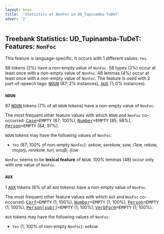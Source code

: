```yaml
---
layout: base
title:  'Statistics of NonFoc in UD_Tupinamba-TuDeT'
udver: '2'
---
```


## Treebank Statistics: UD_Tupinamba-TuDeT: Features: `NonFoc`

This feature is language-specific.
It occurs with 1 different values: `Yes`.

88 tokens (2%) have a non-empty value of `NonFoc`.
58 types (3%) occur at least once with a non-empty value of `NonFoc`.
48 lemmas (4%) occur at least once with a non-empty value of `NonFoc`.
The feature is used with 2 part-of-speech tags: <tt><a href="tpn_tudet-pos-NOUN.html">NOUN</a></tt> (87; 2% instances), <tt><a href="tpn_tudet-pos-AUX.html">AUX</a></tt> (1; 0% instances).

### `NOUN`

87 <tt><a href="tpn_tudet-pos-NOUN.html">NOUN</a></tt> tokens (7% of all `NOUN` tokens) have a non-empty value of `NonFoc`.

The most frequent other feature values with which `NOUN` and `NonFoc` co-occurred: <tt><a href="tpn_tudet-feat-Case.html">Case</a></tt><tt>=EMPTY</tt> (87; 100%), <tt><a href="tpn_tudet-feat-Number.html">Number</a></tt><tt>=EMPTY</tt> (85; 98%), <tt><a href="tpn_tudet-feat-Person.html">Person</a></tt><tt>=EMPTY</tt> (84; 97%).

`NOUN` tokens may have the following values of `NonFoc`:

* `Yes` (87; 100% of non-empty `NonFoc`): <em>sekow, serekow, sow, iʔew, rekow, mojaŋi, rerekow, turi, enuβi, iʃow</em>

`NonFoc` seems to be **lexical feature** of `NOUN`. 100% lemmas (48) occur only with one value of `NonFoc`.

### `AUX`

1 <tt><a href="tpn_tudet-pos-AUX.html">AUX</a></tt> tokens (6% of all `AUX` tokens) have a non-empty value of `NonFoc`.

The most frequent other feature values with which `AUX` and `NonFoc` co-occurred: <tt><a href="tpn_tudet-feat-Corf.html">Corf</a></tt><tt>=EMPTY</tt> (1; 100%), <tt><a href="tpn_tudet-feat-Number.html">Number</a></tt><tt>=EMPTY</tt> (1; 100%), <tt><a href="tpn_tudet-feat-Person.html">Person</a></tt><tt>=EMPTY</tt> (1; 100%), <tt><a href="tpn_tudet-feat-Person-subj.html">Person[subj]</a></tt><tt>=EMPTY</tt> (1; 100%), <tt><a href="tpn_tudet-feat-VerbForm.html">VerbForm</a></tt><tt>=EMPTY</tt> (1; 100%).

`AUX` tokens may have the following values of `NonFoc`:

* `Yes` (1; 100% of non-empty `NonFoc`): <em>sekow</em>

